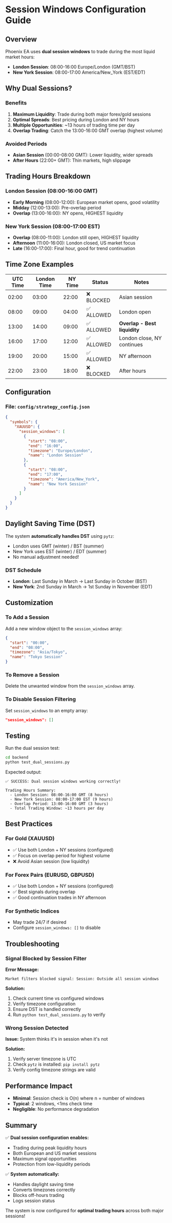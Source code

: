 # Session Windows Configuration Guide

## Overview

Phoenix EA uses **dual session windows** to trade during the most liquid market hours:
- **London Session**: 08:00-16:00 Europe/London (GMT/BST)
- **New York Session**: 08:00-17:00 America/New_York (EST/EDT)

## Why Dual Sessions?

### Benefits
1. **Maximum Liquidity**: Trade during both major forex/gold sessions
2. **Optimal Spreads**: Best pricing during London and NY hours
3. **Multiple Opportunities**: ~13 hours of trading time per day
4. **Overlap Trading**: Catch the 13:00-16:00 GMT overlap (highest volume)

### Avoided Periods
- **Asian Session** (00:00-08:00 GMT): Lower liquidity, wider spreads
- **After Hours** (22:00+ GMT): Thin markets, high slippage

## Trading Hours Breakdown

### London Session (08:00-16:00 GMT)
- **Early Morning** (08:00-12:00): European market opens, good volatility
- **Midday** (12:00-13:00): Pre-overlap period
- **Overlap** (13:00-16:00): NY opens, HIGHEST liquidity

### New York Session (08:00-17:00 EST)
- **Overlap** (08:00-11:00): London still open, HIGHEST liquidity
- **Afternoon** (11:00-16:00): London closed, US market focus
- **Late** (16:00-17:00): Final hour, good for trend continuation

## Time Zone Examples

| UTC Time | London Time | NY Time | Status | Notes |
|----------|-------------|---------|--------|-------|
| 02:00 | 03:00 | 22:00 | ❌ BLOCKED | Asian session |
| 08:00 | 09:00 | 04:00 | ✅ ALLOWED | London open |
| 13:00 | 14:00 | 09:00 | ✅ ALLOWED | **Overlap - Best liquidity** |
| 16:00 | 17:00 | 12:00 | ✅ ALLOWED | London close, NY continues |
| 19:00 | 20:00 | 15:00 | ✅ ALLOWED | NY afternoon |
| 22:00 | 23:00 | 18:00 | ❌ BLOCKED | After hours |

## Configuration

### File: `config/strategy_config.json`

```json
{
  "symbols": {
    "XAUUSD": {
      "session_windows": [
        {
          "start": "08:00",
          "end": "16:00",
          "timezone": "Europe/London",
          "name": "London Session"
        },
        {
          "start": "08:00",
          "end": "17:00",
          "timezone": "America/New_York",
          "name": "New York Session"
        }
      ]
    }
  }
}
```

## Daylight Saving Time (DST)

The system **automatically handles DST** using `pytz`:
- London uses GMT (winter) / BST (summer)
- New York uses EST (winter) / EDT (summer)
- No manual adjustment needed!

### DST Schedule
- **London**: Last Sunday in March → Last Sunday in October (BST)
- **New York**: 2nd Sunday in March → 1st Sunday in November (EDT)

## Customization

### To Add a Session
Add a new window object to the `session_windows` array:

```json
{
  "start": "00:00",
  "end": "08:00",
  "timezone": "Asia/Tokyo",
  "name": "Tokyo Session"
}
```

### To Remove a Session
Delete the unwanted window from the `session_windows` array.

### To Disable Session Filtering
Set `session_windows` to an empty array:

```json
"session_windows": []
```

## Testing

Run the dual session test:

```bash
cd backend
python test_dual_sessions.py
```

Expected output:
```
✅ SUCCESS: Dual session windows working correctly!

Trading Hours Summary:
  - London Session: 08:00-16:00 GMT (8 hours)
  - New York Session: 08:00-17:00 EST (9 hours)
  - Overlap Period: 13:00-16:00 GMT (3 hours)
  - Total Trading Window: ~13 hours per day
```

## Best Practices

### For Gold (XAUUSD)
- ✅ Use both London + NY sessions (configured)
- ✅ Focus on overlap period for highest volume
- ❌ Avoid Asian session (low liquidity)

### For Forex Pairs (EURUSD, GBPUSD)
- ✅ Use both London + NY sessions (configured)
- ✅ Best signals during overlap
- ✅ Good continuation trades in NY afternoon

### For Synthetic Indices
- May trade 24/7 if desired
- Configure `session_windows: []` to disable

## Troubleshooting

### Signal Blocked by Session Filter

**Error Message:**
```
Market filters blocked signal: Session: Outside all session windows
```

**Solution:**
1. Check current time vs configured windows
2. Verify timezone configuration
3. Ensure DST is handled correctly
4. Run `python test_dual_sessions.py` to verify

### Wrong Session Detected

**Issue:** System thinks it's in session when it's not

**Solution:**
1. Verify server timezone is UTC
2. Check `pytz` is installed: `pip install pytz`
3. Verify config timezone strings are valid

## Performance Impact

- **Minimal**: Session check is O(n) where n = number of windows
- **Typical**: 2 windows, <1ms check time
- **Negligible**: No performance degradation

## Summary

✅ **Dual session configuration enables:**
- Trading during peak liquidity hours
- Both European and US market sessions
- Maximum signal opportunities
- Protection from low-liquidity periods

✅ **System automatically:**
- Handles daylight saving time
- Converts timezones correctly
- Blocks off-hours trading
- Logs session status

The system is now configured for **optimal trading hours** across both major sessions!
